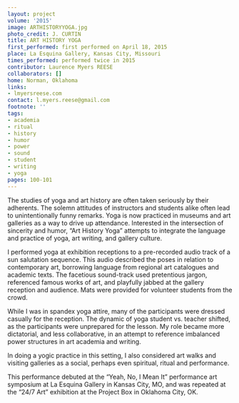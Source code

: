 ```yaml
---
layout: project
volume: '2015'
image: ARTHISTORYYOGA.jpg
photo_credit: J. CURTIN
title: ART HISTORY YOGA
first_performed: first performed on April 18, 2015
place: La Esquina Gallery, Kansas City, Missouri
times_performed: performed twice in 2015
contributor: Laurence Myers REESE
collaborators: []
home: Norman, Oklahoma
links:
- lmyersreese.com
contact: l.myers.reese@gmail.com
footnote: ''
tags:
- academia
- ritual
- history
- humor
- power
- sound
- student
- writing
- yoga
pages: 100-101
---
```


The studies of yoga and art history are often taken seriously by their adherents. The solemn attitudes of instructors and students alike often lead to unintentionally funny remarks. Yoga is now practiced in museums and art galleries as a way to drive up attendance. Interested in the intersection of sincerity and humor, “Art History Yoga” attempts to integrate the language and practice of yoga, art writing, and gallery culture.

I performed yoga at exhibition receptions to a pre-recorded audio track of a sun salutation sequence. This audio described the poses in relation to contemporary art, borrowing language from regional art catalogues and academic texts. The facetious sound-track used pretentious jargon, referenced famous works of art, and playfully jabbed at the gallery reception and audience. Mats were provided for volunteer students from the crowd.

While I was in spandex yoga attire, many of the participants were dressed casually for the reception. The dynamic of yoga student vs. teacher shifted, as the participants were unprepared for the lesson. My role became more dictatorial, and less collaborative, in an attempt to reference imbalanced power structures in art academia and writing.

In doing a yogic practice in this setting, I also considered art walks and visiting galleries as a social, perhaps even spiritual, ritual and performance.

This performance debuted at the “Yeah, No, I Mean It” performance art symposium at La Esquina Gallery in Kansas City, MO, and was repeated at the “24/7 Art” exhibition at the Project Box in Oklahoma City, OK.
